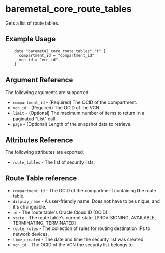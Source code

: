 # baremetal\_core\_route\_tables

Gets a list of route tables.

## Example Usage

```
    data "baremetal_core_route_tables" "t" {
      compartment_id = "compartment_id"
      vcn_id = "vcn_id"
    }
```

## Argument Reference

The following arguments are supported:

* `compartment_id` - (Required) The OCID of the compartment.
* `vcn_id` - (Required) The OCID of the VCN.
* `limit` - (Optional) The maximum number of items to return in a paginated "List" call.
* `page` - (Optional) Length of the snapshot data to retrieve.

## Attributes Reference

The following attributes are exported:

* `route_tables` - The list of security lists.

## Route Table reference
* `compartment_id` - The OCID of the compartment containing the route table.
* `display_name` - A user-friendly name. Does not have to be unique, and it's changeable.
* `id` - The route table's Oracle Cloud ID (OCID).
* `state` - The route table's current state. [PROVISIONING, AVAILABLE, TERMINATING, TERMINATED]
* `route_rules` - The collection of rules for routing destination IPs to network devices.
* `time_created` - The date and time the security list was created.
* `vcn_id` - The OCID of the VCN the security list belongs to.
